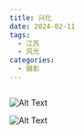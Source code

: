 ```yaml
---
title: 兴化
date: 2024-02-11
tags:
  - 江苏
  - 风光
categories:
  - 摄影
---
```


<img src="https://www.ohpooh.space/%E6%91%84%E5%BD%B1%2F%E5%85%B4%E5%8C%96%2Fhaou-1069207.jpg" alt="">

<!-- more -->

![Alt Text](https://www.ohpooh.space/%E6%91%84%E5%BD%B1%2F%E5%85%B4%E5%8C%96%2Fhaou-1069209.jpg)

![Alt Text](https://www.ohpooh.space/%E6%91%84%E5%BD%B1%2F%E5%85%B4%E5%8C%96%2Fhaou-1069212.jpg)
